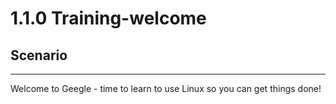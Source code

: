 # 1.1.0 Training-welcome
## Scenario

---

Welcome to Geegle - time to learn to use Linux so you can get things done!
